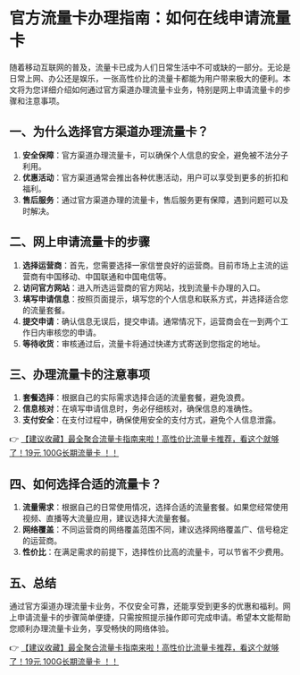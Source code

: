 # 官方流量卡办理指南：如何在线申请流量卡

随着移动互联网的普及，流量卡已成为人们日常生活中不可或缺的一部分。无论是日常上网、办公还是娱乐，一张高性价比的流量卡都能为用户带来极大的便利。本文将为您详细介绍如何通过官方渠道办理流量卡业务，特别是网上申请流量卡的步骤和注意事项。

## 一、为什么选择官方渠道办理流量卡？

1. **安全保障**：官方渠道办理流量卡，可以确保个人信息的安全，避免被不法分子利用。
2. **优惠活动**：官方渠道通常会推出各种优惠活动，用户可以享受到更多的折扣和福利。
3. **售后服务**：通过官方渠道办理的流量卡，售后服务更有保障，遇到问题可以及时解决。

## 二、网上申请流量卡的步骤

1. **选择运营商**：首先，您需要选择一家信誉良好的运营商。目前市场上主流的运营商有中国移动、中国联通和中国电信等。
2. **访问官方网站**：进入所选运营商的官方网站，找到流量卡办理的入口。
3. **填写申请信息**：按照页面提示，填写您的个人信息和联系方式，并选择适合您的流量套餐。
4. **提交申请**：确认信息无误后，提交申请。通常情况下，运营商会在一到两个工作日内审核您的申请。
5. **等待收货**：审核通过后，流量卡将通过快递方式寄送到您指定的地址。

## 三、办理流量卡的注意事项

1. **套餐选择**：根据自己的实际需求选择合适的流量套餐，避免浪费。
2. **信息核对**：在填写申请信息时，务必仔细核对，确保信息的准确性。
3. **支付安全**：在支付过程中，确保使用安全的支付方式，避免个人信息泄露。

👉 [【建议收藏】最全聚合流量卡指南来啦！高性价比流量卡推荐，看这个就够了！19元 100G长期流量卡 ！！](https://bit.ly/Liuliangka)

## 四、如何选择合适的流量卡？

1. **流量需求**：根据自己的日常使用情况，选择合适的流量套餐。如果您经常使用视频、直播等大流量应用，建议选择大流量套餐。
2. **网络覆盖**：不同运营商的网络覆盖范围不同，建议选择网络覆盖广、信号稳定的运营商。
3. **性价比**：在满足需求的前提下，选择性价比高的流量卡，可以节省不少费用。

## 五、总结

通过官方渠道办理流量卡业务，不仅安全可靠，还能享受到更多的优惠和福利。网上申请流量卡的步骤简单便捷，只需按照提示操作即可完成申请。希望本文能帮助您顺利办理流量卡业务，享受畅快的网络体验。

👉 [【建议收藏】最全聚合流量卡指南来啦！高性价比流量卡推荐，看这个就够了！19元 100G长期流量卡 ！！](https://bit.ly/Liuliangka)